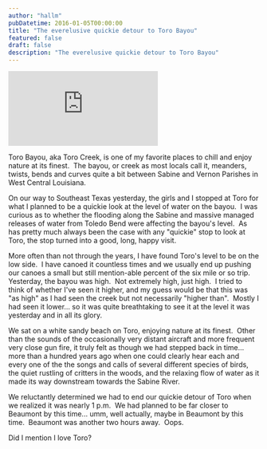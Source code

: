 ```yaml
---
author: "hallm"
pubDatetime: 2016-01-05T00:00:00
title: "The everelusive quickie detour to Toro Bayou"
featured: false
draft: false
description: "The everelusive quickie detour to Toro Bayou"
---
```


<iframe class="w-full aspect-video" src="https://www.youtube.com/embed/AmkT3OY5nWw" title="YouTube video player" frameborder="0" allow="accelerometer; autoplay; clipboard-write; encrypted-media; gyroscope; picture-in-picture; web-share" allowfullscreen></iframe>

Toro Bayou, aka Toro Creek, is one of my favorite places to chill and enjoy nature at its finest.  The bayou, or creek as most locals call it, meanders, twists, bends and curves quite a bit between Sabine and Vernon Parishes in West Central Louisiana.

On our way to Southeast Texas yesterday, the girls and I stopped at Toro for what I planned to be a quickie look at the level of water on the bayou.  I was curious as to whether the flooding along the Sabine and massive managed releases of water from Toledo Bend were affecting the bayou's level.  As has pretty much always been the case with any "quickie" stop to look at Toro, the stop turned into a good, long, happy visit.

More often than not through the years, I have found Toro's level to be on the low side.  I have canoed it countless times and we usually end up pushing our canoes a small but still mention-able percent of the six mile or so trip.  Yesterday, the bayou was high.  Not extremely high, just high.  I tried to think of whether I've seen it higher, and my guess would be that this was "as high" as I had seen the creek but not necessarily "higher than".  Mostly I had seen it lower... so it was quite breathtaking to see it at the level it was yesterday and in all its glory.

We sat on a white sandy beach on Toro, enjoying nature at its finest.  Other than the sounds of the occasionally very distant aircraft and more frequent very close gun fire, it truly felt as though we had stepped back in time... more than a hundred years ago when one could clearly hear each and every one of the the songs and calls of several different species of birds, the quiet rustling of critters in the woods, and the relaxing flow of water as it made its way downstream towards the Sabine River.

We reluctantly determined we had to end our quickie detour of Toro when we realized it was nearly 1 p.m.  We had planned to be far closer to Beaumont by this time... umm, well actually, maybe in Beaumont by this time.  Beaumont was another two hours away.  Oops.

Did I mention I love Toro?